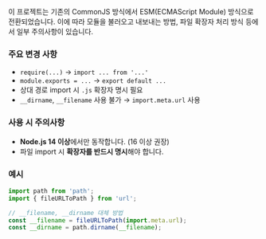이 프로젝트는 기존의 CommonJS 방식에서 ESM(ECMAScript Module) 방식으로 전환되었습니다. 
이에 따라 모듈을 불러오고 내보내는 방법, 파일 확장자 처리 방식 등에서 일부 주의사항이 있습니다.

### 주요 변경 사항
- `require(...)` → `import ... from '...'`
- `module.exports = ...` → `export default ...`
- 상대 경로 import 시 `.js` 확장자 명시 필요
- `__dirname`, `__filename` 사용 불가 → `import.meta.url` 사용

###  사용 시 주의사항

- **Node.js 14 이상**에서만 동작합니다. (16 이상 권장)
- 파일 import 시 **확장자를 반드시 명시**해야 합니다.

### 예시
```js
import path from 'path';
import { fileURLToPath } from 'url';

// __filename, __dirname 대체 방법
const __filename = fileURLToPath(import.meta.url);
const __dirname = path.dirname(__filename);
```